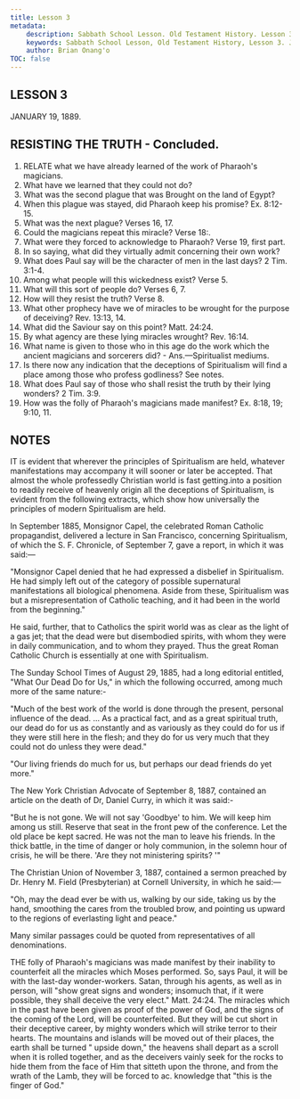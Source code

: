 ```yaml
---
title: Lesson 3
metadata:
    description: Sabbath School Lesson. Old Testament History. Lesson 3. JANUARY 19, 1889. RESISTING THE TRUTH . 
    keywords: Sabbath School Lesson, Old Testament History, Lesson 3. JANUARY 19, 1889. RESISTING THE TRUTH .
    author: Brian Onang'o
TOC: false
---
```


## LESSON 3

JANUARY 19, 1889.

## RESISTING THE TRUTH - Concluded.

1. RELATE what we have already learned of the work of Pharaoh's magicians.
2. What have we learned that they could not do?
3. What was the second plague that was Brought on the land of Egypt?
4. When this plague was stayed, did Pharaoh keep his promise? Ex. 8:12-15.
5. What was the next plague? Verses 16, 17.
6. Could the magicians repeat this miracle? Verse 18:.
7. What were they forced to acknowledge to Pharaoh? Verse 19, first part.
8. In so saying, what did they virtually admit concerning their own work?
9. What does Paul say will be the character of men in the last days? 2 Tim. 3:1-4.
10. Among what people will this wickedness exist? Verse 5.
11. What will this sort of people do? Verses 6, 7.
12. How will they resist the truth? Verse 8.
13. What other prophecy have we of miracles to be wrought for the purpose of deceiving? Rev. 13:13, 14.
14. What did the Saviour say on this point? Matt. 24:24.
15. By what agency are these lying miracles wrought? Rev. 16:14.
16. What name is given to those who in this age do the work which the ancient magicians and sorcerers did? - Ans.—Spiritualist mediums.
17. Is there now any indication that the deceptions of Spiritualism will find a place among those who profess godliness? See notes.
18. What does Paul say of those who shall resist the truth by their lying wonders? 2 Tim. 3:9.
19. How was the folly of Pharaoh's magicians made manifest? Ex. 8:18, 19; 9:10, 11.

## NOTES

IT is evident that wherever the principles of Spiritualism are held, whatever manifestations may accompany it will sooner or later be accepted. That almost the whole professedly Christian world is fast getting.into a position to readily receive of heavenly origin all the deceptions of Spiritualism, is evident from the following extracts, which show how universally the principles of modern Spiritualism are held.

In September 1885, Monsignor Capel, the celebrated Roman Catholic propagandist, delivered a lecture in San Francisco, concerning Spiritualism, of which the S. F. Chronicle, of September 7, gave a report, in which it was said:—

"Monsignor Capel denied that he had expressed a disbelief in Spiritualism. He had simply left out of the category of possible supernatural manifestations all biological phenomena. Aside from these, Spiritualism was  but a misrepresentation of Catholic teaching, and it had been in the world from the beginning."

He said, further, that to Catholics the spirit world was as clear as the light of a gas jet; that the dead were but disembodied spirits, with whom they were in daily communication, and to whom they prayed. Thus the great Roman Catholic Church is essentially at one with Spiritualism.

The Sunday School Times of August 29, 1885, had a long editorial entitled, "What Our Dead Do for Us," in which the following occurred, among much more of the same nature:-

"Much of the best work of the world is done through the present, personal influence of the dead. ... As a practical fact, and as a great spiritual truth, our dead do for us as constantly and as variously as they could do for us if they were still here in the flesh; and they do for us very much that they could not do unless they were dead."

"Our living friends do much for us, but perhaps our dead friends do yet more."

The New York Christian Advocate of September 8, 1887, contained an article on the death of Dr, Daniel Curry, in which it was said:-

"But he is not gone. We will not say 'Goodbye' to him. We will keep him among us still. Reserve that seat in the front pew of the conference. Let the old place be kept sacred. He was not the man to leave his friends. In the thick battle, in the time of danger or holy communion, in the solemn hour of crisis, he will be there. 'Are they not ministering spirits? '"

The Christian Union of November 3, 1887, contained a sermon preached by Dr. Henry M. Field (Presbyterian) at Cornell University, in which he said:—

"Oh, may the dead ever be with us, walking by our side, taking us by the hand, smoothing the cares from the troubled brow, and pointing us upward to the regions of everlasting light and peace."

Many similar passages could be quoted from representatives of all denominations.

THE folly of Pharaoh's magicians was made manifest by their inability to counterfeit all the miracles which Moses performed. So, says Paul, it will be with the last-day wonder-workers. Satan, through his agents, as well as in person, will "show great signs and wonders; insomuch that, if it were possible, they shall deceive the very elect." Matt. 24:24. The miracles which in the past have been given as proof of the power of God, and the signs of the coming of the Lord, will be counterfeited. But they will be cut short in their deceptive career, by mighty wonders which will strike terror to their hearts. The mountains and islands will be moved out of their places, the earth shall be turned " upside down," the heavens shall depart as a scroll when it is rolled together, and as the deceivers vainly seek for the rocks to hide them from the face of Him that sitteth upon the throne, and from the wrath of the Lamb, they will be forced to ac. knowledge that "this is the finger of God."
